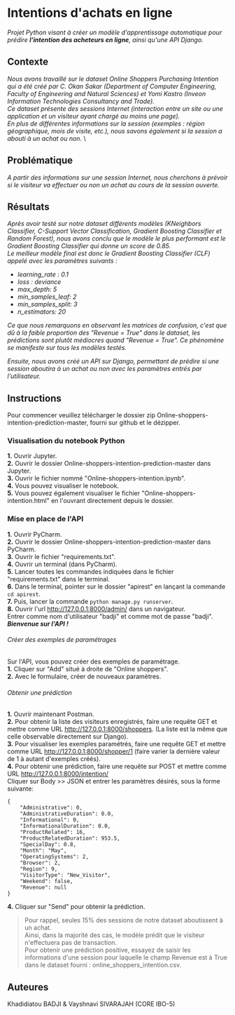 # Intentions d'achats en ligne
_Projet Python visant à créer un modèle d'apprentissage automatique pour prédire **l'intention des acheteurs en ligne**, ainsi qu'une API Django._

## Contexte
_Nous avons travaillé sur le dataset Online Shoppers Purchasing Intention qui a été créé par C. Okan Sakar (Department of Computer Engineering, Faculty of
Engineering and Natural Sciences) et Yomi Kastro
(Inveon Information Technologies Consultancy and Trade)._ \
_Ce dataset présente des sessions Internet (interaction entre un site ou une application et un visiteur ayant chargé au moins une page)._ \
_En plus de différentes informations sur la session (exemples : région géographique, mois de visite, etc.), nous savons également si la session a abouti à un achat ou non._ \

## Problématique
_A partir des informations sur une session Internet, nous cherchons à prévoir si le visiteur va effectuer ou non un achat au cours de la session ouverte._

## Résultats
_Après avoir testé sur notre dataset différents modèles (KNeighbors Classifier, C-Support Vector Classification, Gradient Boosting Classifier et Random Forest), nous avons conclu que le modèle le plus performant est le Gradient Boosting Classifier qui donne un score de 0.85._ \
_Le meilleur modèle final est donc le Gradient Boosting Classifier (CLF) appelé avec les paramètres suivants :_

- *learning_rate : 0.1*
- *loss : deviance*
- *max_depth: 5*
- *min_samples_leaf: 2*
- *min_samples_split: 3*
- *n_estimators: 20*

_Ce que nous remarquons en observant les matrices de confusion, c'est que dû à la faible proportion des "Revenue = True" dans le dataset, les prédictions sont plutôt médiocres quand "Revenue = True". Ce phénomène se manifeste sur tous les modèles testés._

_Ensuite, nous avons créé un API sur Django, permettant de prédire si une session aboutira à un achat ou non avec les paramètres entrés par l'utilisateur._

## Instructions

Pour commencer veuillez télécharger le dossier zip Online-shoppers-intention-prediction-master, fourni sur github et le dézipper.

### Visualisation du notebook Python
**1.** Ouvrir Jupyter.\
**2.** Ouvrir le dossier Online-shoppers-intention-prediction-master dans Jupyter.\
**3.** Ouvrir le fichier nommé "Online-shoppers-intention.ipynb".\
**4.** Vous pouvez visualiser le notebook.\
**5.** Vous pouvez également visualiser le fichier "Online-shoppers-intention.html" en l'ouvrant directement depuis le dossier.

### Mise en place de l'API
**1.** Ouvrir PyCharm.\
**2.** Ouvrir le dossier Online-shoppers-intention-prediction-master dans PyCharm.\
**3.** Ouvrir le fichier "requirements.txt".\
**4.** Ouvrir un terminal (dans PyCharm).\
**5.** Lancer toutes les commandes indiquées dans le fichier "requirements.txt" dans le terminal.\
**6.** Dans le terminal, pointer sur le dossier "apirest" en lançant la commande `cd apirest`.\
**7.** Puis, lancer la commande `python manage.py runserver`.\
**8.** Ouvrir l'url http://127.0.0.1:8000/admin/ dans un navigateur.\
 Entrer comme nom d'utilisateur "badji" et comme mot de passe "badji".\
_**Bienvenue sur l'API !**_

###### Créer des exemples de paramétrages
Sur l'API, vous pouvez créer des exemples de paramétrage.\
**1.** Cliquer sur "Add" situé à droite de "Online shoppers".\
**2.** Avec le formulaire, créer de nouveaux paramètres.

###### Obtenir une prédiction
**1.** Ouvrir maintenant Postman.\
**2.** Pour obtenir la liste des visiteurs enregistrés, faire une requête GET et mettre comme URL http://127.0.0.1:8000/shoppers. (La liste est la même que celle observable directement sur Django). \
**3.** Pour visualiser les exemples paramétrés, faire une requête GET et mettre comme URL http://127.0.0.1:8000/shopper/1 (faire varier la dernière valeur de 1 à autant d'exemples créés).\
**4.** Pour obtenir une prédiction, faire une requête sur POST et mettre comme URL http://127.0.0.1:8000/intention/ \
Cliquer sur Body >> JSON et entrer les paramètres désirés, sous la forme suivante:
```
{
    "Administrative": 0,
    "AdministrativeDuration": 0.0,
    "Informational": 0,
    "InformationalDuration": 0.0,
    "ProductRelated": 16,
    "ProductRelatedDuration": 953.5,
    "SpecialDay": 0.8,
    "Month": "May",
    "OperatingSystems": 2,
    "Browser": 2,
    "Region": 9,
    "VisitorType": "New_Visitor",
    "Weekend": false,
    "Revenue": null
}
```
**4.** Cliquer sur "Send" pour obtenir la prédiction.

> Pour rappel, seules 15% des sessions de notre dataset aboutissent à un achat.\
> Ainsi, dans la majorité des cas, le modèle prédit que le visiteur n'effectuera pas de transaction.\
> Pour obtenir une prédiction positive, essayez de saisir les informations d'une session pour laquelle le champ Revenue est à True dans le dataset fourni :  online_shoppers_intention.csv.

## Auteures

 Khadidiatou BADJI & Vayshnavi SIVARAJAH (CORE IBO-5)
